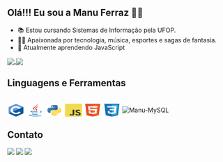 ## Olá!!! Eu sou a Manu Ferraz 🙋‍♀️

- 📚 Estou cursando Sistemas de Informação pela UFOP.
- 👩‍💻 Apaixonada por tecnologia, música, esportes e sagas de fantasia.
- 📖 Atualmente aprendendo JavaScript

<a href="https://github.com/emanuelleferraz">
  <img height=180cm align="center" src="https://github-readme-stats.vercel.app/api?username=emanuelleferraz&show_icons=true&theme=merko" />
</a>
<a href="https://github.com/emanuelleferraz">
  <img height=180cm align="center" src="https://github-readme-stats.vercel.app/api/top-langs?username=emanuelleferraz&layout=compact&langs_count=8&card_width=320&show_icons=true&theme=merko" />
</a>

## Linguagens e Ferramentas

<div style="display: inline_block"><br>
  <img align="center" alt="Manu-C" height="30" width="40" src="https://raw.githubusercontent.com/devicons/devicon/master/icons/c/c-original.svg">
  <img align="center" alt="Manu-Java" height="30" width="40" src="https://raw.githubusercontent.com/devicons/devicon/master/icons/java/java-original.svg">
  <img align="center" alt="Manu-Python" height="30" width="40" src="https://raw.githubusercontent.com/devicons/devicon/master/icons/python/python-original.svg">
  <img align="center" alt="Manu-Js" height="30" width="40" src="https://raw.githubusercontent.com/devicons/devicon/master/icons/javascript/javascript-original.svg">
  <img align="center" alt="Manu-HTML" height="30" width="40" src="https://raw.githubusercontent.com/devicons/devicon/master/icons/html5/html5-original.svg">
  <img align="center" alt="Manu-CSS" height="30" width="40" src="https://raw.githubusercontent.com/devicons/devicon/master/icons/css3/css3-original.svg">
  <img align="center" alt="Manu-MySQL" height="30" width="40" src="https://cdn.jsdelivr.net/gh/devicons/devicon@latest/icons/mysql/mysql-original.svg" />

</div>

## Contato

<div> 
  <a href="https://www.instagram.com/manuhferraz/" target="_blank"><img src="https://img.shields.io/badge/-Instagram-%23E4405F?style=for-the-badge&logo=instagram&logoColor=white" target="_blank"></a> 
  <a href = "mailto:emanuelle.ferrazlm@gmail.com"><img src="https://img.shields.io/badge/-Gmail-%23333?style=for-the-badge&logo=gmail&logoColor=red" target="_blank"></a>
  <a href="https://www.linkedin.com/in/emanuelle-ferraz-2a1277282/" target="_blank"><img src="https://img.shields.io/badge/-LinkedIn-%230077B5?style=for-the-badge&logo=linkedin&logoColor=white" target="_blank"></a> 
  
</div>
